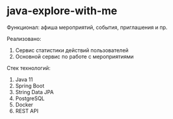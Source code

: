 # java-explore-with-me

Функционал: афиша мероприятий, события, приглашения и пр.

Реализовано:
1. Сервис статистики действий пользователей
2. Основной сервис по работе с мероприятиями

Стек технологий:
1. Java 11
2. Spring Boot
3. String Data JPA
4. PostgreSQL
5. Docker
6. REST API
